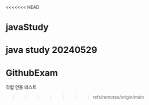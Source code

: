 <<<<<<< HEAD
# javaStudy
java study 20240529
=======
# GithubExam
깃헙 연동 테스트
>>>>>>> refs/remotes/origin/main
